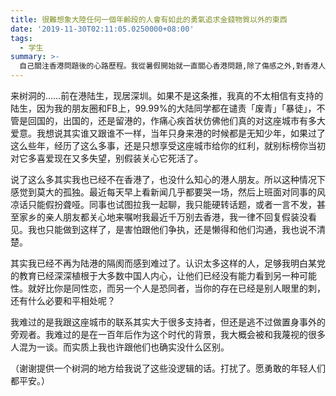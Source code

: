 ```yaml
---
title: 很難想象大陸任何一個年齡段的人會有如此的勇氣追求金錢物質以外的東西
date: '2019-11-30T02:11:05.0250000+08:00'
tags:
  - 学生
summary: >-
  自己關注香港問題後的心路歷程。我從暑假開始就一直關心香港問題,除了傷感之外,對香港人充滿了敬佩之情
---
```

来树洞的……前在港陆生，现居深圳。如果不是这条推，我真的不太相信有支持的陆生，因为我的朋友圈和FB上，99.99%的大陆同学都在谴责「废青」「暴徒」，不管是回国的，出国的，还是留港的，作痛心疾首状仿佛他们真的对这座城市有多大爱意。我想说其实谁又跟谁不一样，当年只身来港的时候都是无知少年，如果过了这么些年，经历了这么多事，还是只想享受这座城市给你的红利，就别标榜你当初对它多喜爱现在又多失望，别假装关心它死活了。

说了这么多其实我也已经不在香港了，也没什么知心的港人朋友。所以这种情况下感觉到莫大的孤独。最近每天早上看新闻几乎都要哭一场，然后上班面对同事的风凉话只能假扮聋哑。同事也试图拉我一起聊，我只能硬转话题，或者一言不发，甚至家乡的亲人朋友都关心地来嘱咐我最近千万别去香港，我一律不回复假装没看见。我也只能做到这样了，是害怕跟他们争执，还是懒得和他们沟通，我也说不清楚。

其实我已经不再为陆港的隔阂而感到难过了。认识太多这样的人，足够我明白某党的教育已经深深植根于大多数中国人内心，让他们已经没有能力看到另一种可能性。就好比你是同性恋，而另一个人是恐同者，当你的存在已经是别人眼里的刺，还有什么必要和平相处呢？

我难过的是我跟这座城市的联系其实大于很多支持者，但还是逃不过做置身事外的旁观者。我难过的是在一百年后作为这个时代的背景，我大概会被和我蔑视的很多人混为一谈。而实质上我也许跟他们也确实没什么区别。

（谢谢提供一个树洞的地方给我说了这些没逻辑的话。打扰了。愿勇敢的年轻人们都平安。）
